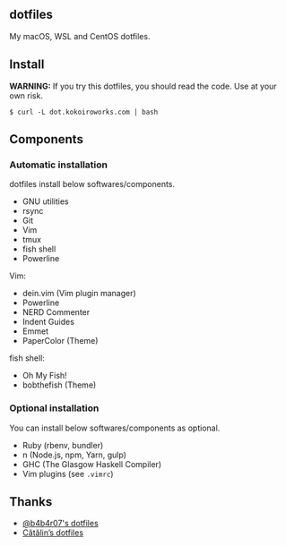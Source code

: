 dotfiles
----
My macOS, WSL and CentOS dotfiles.

## Install
**WARNING:** If you try this dotfiles, you should read the code. Use at your own risk.

```
$ curl -L dot.kokoiroworks.com | bash
```

## Components
### Automatic installation
dotfiles install below softwares/components.

* GNU utilities
* rsync
* Git
* Vim
* tmux
* fish shell
* Powerline

Vim:
* dein.vim (Vim plugin manager)
* Powerline 
* NERD Commenter
* Indent Guides
* Emmet
* PaperColor (Theme)

fish shell:
* Oh My Fish! 
* bobthefish (Theme)


### Optional installation
You can install below softwares/components as optional.

* Ruby (rbenv, bundler)
* n (Node.js, npm, Yarn, gulp)
* GHC (The Glasgow Haskell Compiler)
* Vim plugins (see `.vimrc`)


## Thanks

* [@b4b4r07's dotfiles](https://github.com/b4b4r07/dotfiles)
* [Cătălin’s dotfiles ](https://github.com/alrra/dotfiles)



